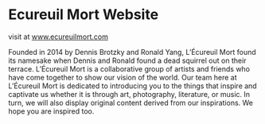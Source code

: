 Ecureuil Mort Website 
======================
visit at www.ecureuilmort.com



Founded in 2014 by Dennis Brotzky and Ronald Yang, L’Écureuil Mort found its namesake when Dennis and Ronald found a dead squirrel out on their terrace. L’Écureuil Mort is a collaborative group of artists and friends who have come together to show our vision of the world. Our team here at L’Écureuil Mort is dedicated to introducing you to the things that inspire and captivate us whether it is through art, photography, literature, or music. In turn, we will also display original content derived from our inspirations. We hope you are inspired too.
